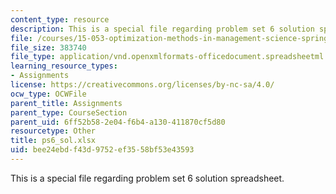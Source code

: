 ```yaml
---
content_type: resource
description: This is a special file regarding problem set 6 solution spreadsheet.
file: /courses/15-053-optimization-methods-in-management-science-spring-2013/bee24ebdf43d9752ef3558bf53e43593_ps6_sol.xlsx
file_size: 383740
file_type: application/vnd.openxmlformats-officedocument.spreadsheetml.sheet
learning_resource_types:
- Assignments
license: https://creativecommons.org/licenses/by-nc-sa/4.0/
ocw_type: OCWFile
parent_title: Assignments
parent_type: CourseSection
parent_uid: 6ff52b58-2e04-f6b4-a130-411870cf5d80
resourcetype: Other
title: ps6_sol.xlsx
uid: bee24ebd-f43d-9752-ef35-58bf53e43593
---
```

This is a special file regarding problem set 6 solution spreadsheet.